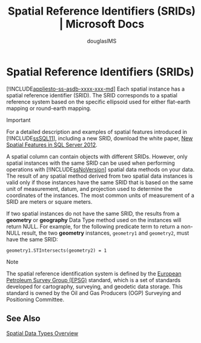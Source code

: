 ﻿---
title: "Spatial Reference Identifiers (SRIDs) | Microsoft Docs"
ms.custom: ""
ms.date: "03/14/2017"
ms.prod: "sql-non-specified"
ms.prod_service: "database-engine, sql-database"
ms.service: ""
ms.component: "spatial"
ms.reviewer: ""
ms.suite: "sql"
ms.technology: 
  - "dbe-spatial"
ms.tgt_pltfrm: ""
ms.topic: "article"
helpviewer_keywords: 
  - "Spatial Reference Identifiers (SRIDs)"
  - "geodetic spatial data [SQL Server], identifiers"
  - "SRID"
ms.assetid: 0612658a-7d1b-4178-bdc2-42b914ea31a7
caps.latest.revision: 20
author: "douglaslMS"
ms.author: "douglasl"
manager: "craigg"
ms.workload: "On Demand"
monikerRange: "= azuresqldb-current || >= sql-server-2016 || = sqlallproducts-allversions"
---
# Spatial Reference Identifiers (SRIDs)
[!INCLUDE[appliesto-ss-asdb-xxxx-xxx-md](../../includes/appliesto-ss-asdb-xxxx-xxx-md.md)]
  Each spatial instance has a spatial reference identifier (SRID). The SRID corresponds to a spatial reference system based on the specific ellipsoid used for either flat-earth mapping or round-earth mapping.  
  
> [!IMPORTANT]  
>  For a detailed description and examples of spatial features introduced in [!INCLUDE[ssSQL11](../../includes/sssql11-md.md)], including a new SRID, download the white paper, [New Spatial Features in SQL Server 2012](http://go.microsoft.com/fwlink/?LinkId=226407).  
  
 A spatial column can contain objects with different SRIDs. However, only spatial instances with the same SRID can be used when performing operations with [!INCLUDE[ssNoVersion](../../includes/ssnoversion-md.md)] spatial data methods on your data. The result of any spatial method derived from two spatial data instances is valid only if those instances have the same SRID that is based on the same unit of measurement, datum, and projection used to determine the coordinates of the instances. The most common units of measurement of a SRID are meters or square meters.  
  
 If two spatial instances do not have the same SRID, the results from a **geometry** or **geography** Data Type method used on the instances will return NULL. For example, for the following predicate term to return a non-NULL result, the two **geometry** instances, `geometry1` and `geometry2`, must have the same SRID:  
  
 `geometry1.STIntersects(geometry2) = 1`  
  
> [!NOTE]  
>  The spatial reference identification system is defined by the [European Petroleum Survey Group (EPSG)](http://go.microsoft.com/fwlink/?LinkId=99349) standard, which is a set of standards developed for cartography, surveying, and geodetic data storage. This standard is owned by the Oil and Gas Producers (OGP) Surveying and Positioning Committee.  
  
## See Also  
 [Spatial Data Types Overview](../../relational-databases/spatial/spatial-data-types-overview.md)  
  
  

